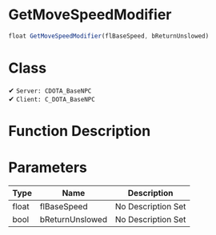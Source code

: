 # GetMoveSpeedModifier
```js	
float GetMoveSpeedModifier(flBaseSpeed, bReturnUnslowed)
```
# Class
✔ `Server: CDOTA_BaseNPC`  
✔ `Client: C_DOTA_BaseNPC`  

# Function Description

# Parameters
Type|Name|Description
--|--|--
float|flBaseSpeed|No Description Set
bool|bReturnUnslowed|No Description Set
